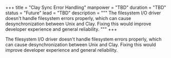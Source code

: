 +++
title = "Clay Sync Error Handling"
manpower = "TBD"
duration = "TBD"
status = "Future"
lead = "TBD"
description = """
The filesystem I/O driver doesn't handle filesystem errors properly, which can cause desynchronization between Unix and Clay.  Fixing this would improve developer experience and general reliability.
"""
+++

The filesystem I/O driver doesn't handle filesystem errors properly, which can cause desynchronization between Unix and Clay.  Fixing this would improve developer experience and general reliability.
